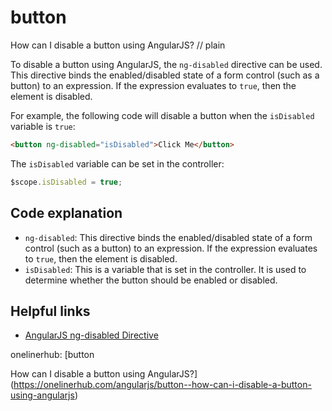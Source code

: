 # button

How can I disable a button using AngularJS?
// plain

To disable a button using AngularJS, the `ng-disabled` directive can be used. This directive binds the enabled/disabled state of a form control (such as a button) to an expression. If the expression evaluates to `true`, then the element is disabled.

For example, the following code will disable a button when the `isDisabled` variable is `true`:

```html
<button ng-disabled="isDisabled">Click Me</button>
```

The `isDisabled` variable can be set in the controller:

```javascript
$scope.isDisabled = true;
```

## Code explanation


- `ng-disabled`: This directive binds the enabled/disabled state of a form control (such as a button) to an expression. If the expression evaluates to `true`, then the element is disabled.
- `isDisabled`: This is a variable that is set in the controller. It is used to determine whether the button should be enabled or disabled.

## Helpful links

- [AngularJS ng-disabled Directive](https://www.w3schools.com/angular/ng_ng-disabled.asp)

onelinerhub: [button

How can I disable a button using AngularJS?](https://onelinerhub.com/angularjs/button--how-can-i-disable-a-button-using-angularjs)